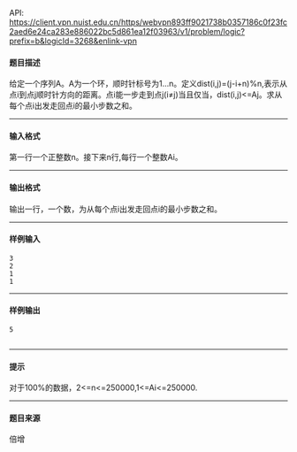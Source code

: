 API: https://client.vpn.nuist.edu.cn/https/webvpn893ff9021738b0357186c0f23fc2aed6e24ca283e886022bc5d861ea12f03963/v1/problem/logic?prefix=b&logicId=3268&enlink-vpn

#### 题目描述

给定一个序列A。A为一个环，顺时针标号为1…n。定义dist(i,j)=(j-i+n)%n,表示从点i到点j顺时针方向的距离。点i能一步走到点j(i≠j)当且仅当，dist(i,j)<=Aj。求从每个点i出发走回点i的最小步数之和。

---

#### 输入格式

 第一行一个正整数n。接下来n行,每行一个整数Ai。

---

#### 输出格式

输出一行，一个数，为从每个点i出发走回点i的最小步数之和。

---

#### 样例输入
```
3
2 
1 
1

```

---

#### 样例输出
```
5


```

---

#### 提示

对于100%的数据，2<=n<=250000,1<=Ai<=250000.

---

#### 题目来源

倍增
